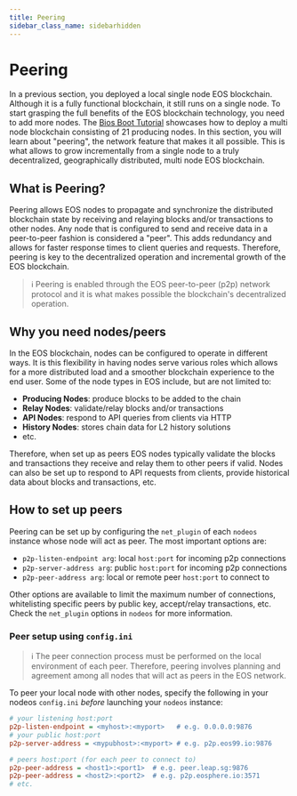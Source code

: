 ```yaml
---
title: Peering
sidebar_class_name: sidebarhidden
---
```


# Peering

In a previous section, you deployed a local single node EOS blockchain. Although it is a fully functional blockchain, it still runs on a single node. To start grasping the full benefits of the EOS blockchain technology, you need to add more nodes. The [Bios Boot Tutorial](https://github.com/AntelopeIO/leap/tree/release/4.0/tutorials/bios-boot-tutorial) showcases how to deploy a multi node blockchain consisting of 21 producing nodes. In this section, you will learn about "peering", the network feature that makes it all possible. This is what allows to grow incrementally from a single node to a truly decentralized, geographically distributed, multi node EOS blockchain.

## What is Peering?

Peering allows EOS nodes to propagate and synchronize the distributed blockchain state by receiving and relaying blocks and/or transactions to other nodes. Any node that is configured to send and receive data in a peer-to-peer fashion is considered a "peer". This adds redundancy and allows for faster response times to client queries and requests. Therefore, peering is key to the decentralized operation and incremental growth of the EOS blockchain.

> ℹ️ Peering is enabled through the EOS peer-to-peer (p2p) network protocol and it is what makes possible the blockchain's decentralized operation.

## Why you need nodes/peers

In the EOS blockchain, nodes can be configured to operate in different ways. It is this flexibility in having nodes serve various roles which allows for a more distributed load and a smoother blockchain experience to the end user. Some of the node types in EOS include, but are not limited to:

* **Producing Nodes**: produce blocks to be added to the chain
* **Relay Nodes**: validate/relay blocks and/or transactions
* **API Nodes**: respond to API queries from clients via HTTP
* **History Nodes**: stores chain data for L2 history solutions
* etc.

Therefore, when set up as peers EOS nodes typically validate the blocks and transactions they receive and relay them to other peers if valid. Nodes can also be set up to respond to API requests from clients, provide historical data about blocks and transactions, etc.

## How to set up peers

Peering can be set up by configuring the `net_plugin` of each `nodeos` instance whose node will act as peer. The most important options are:

* `p2p-listen-endpoint arg`: local `host:port` for incoming p2p connections
* `p2p-server-address arg`: public `host:port` for incoming p2p connections
* `p2p-peer-address arg`: local or remote peer `host:port` to connect to

Other options are available to limit the maximum number of connections, whitelisting specific peers by public key, accept/relay transactions, etc. Check the `net_plugin` options in `nodeos` for more information.

### Peer setup using `config.ini`

> ℹ️ The peer connection process must be performed on the local environment of each peer. Therefore, peering involves planning and agreement among all nodes that will act as peers in the EOS network.

To peer your local node with other nodes, specify the following in your nodeos `config.ini` *before* launching your `nodeos` instance:

```ini
# your listening host:port
p2p-listen-endpoint = <myhost>:<myport>   # e.g. 0.0.0.0:9876
# your public host:port
p2p-server-address = <mypubhost>:<myport> # e.g. p2p.eos99.io:9876

# peers host:port (for each peer to connect to)
p2p-peer-address = <host1>:<port1>  # e.g. peer.leap.sg:9876
p2p-peer-address = <host2>:<port2>  # e.g. p2p.eosphere.io:3571
# etc.
```
